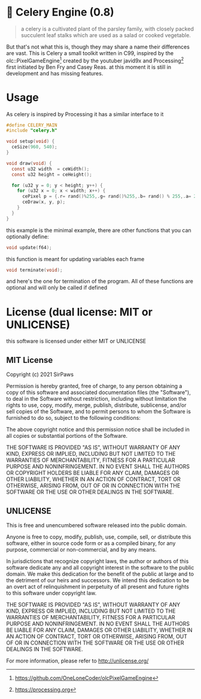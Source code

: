 # 🥬 Celery Engine (0.8)
> a celery is a cultivated plant of the parsley family, 
> with closely packed succulent leaf stalks which are used as a salad or cooked vegetable.

But that's not what this is, though they may share a name their differences are vast.
This is Celery a small toolkit written in C99, inspired by the olc::PixelGameEngine[^1]
created by the youtuber javid9x and Processing[^2] first initiated by Ben Fry and Casey Reas.
at this moment it is still in development and has missing features.

[^1]: https://github.com/OneLoneCoder/olcPixelGameEngine
[^2]: https://processing.org

# Usage
As celery is inspired by Processing it has a similar interface to it

```c
#define CELERY_MAIN
#include "celery.h"

void setup(void) {
  ceSize(960, 540);
}

void draw(void) {
  const u32 width  = ceWidth();
  const u32 height = ceHeight();

  for (u32 y = 0; y < height; y++) {
    for (u32 x = 0; x < width; x++) {
      cePixel p = {.r= rand()%255,.g= rand()%255,.b= rand() % 255,.a= 255};
      ceDraw(x, y, p);
    }
  }
}
```  
this example is the minimal example, there are other functions that you can optionally define:
```c
void update(f64);
```
this function is meant for updating variables each frame
```c
void terminate(void);
```
and here's the one for termination of the program.
All of these functions are optional and will only be called if defined


# License (dual license: MIT or UNLICENSE)
this software is licensed under either MIT or UNLICENSE

## MIT License

Copyright (c) 2021 SirPaws

Permission is hereby granted, free of charge, to any person obtaining a copy
of this software and associated documentation files (the "Software"), to deal
in the Software without restriction, including without limitation the rights
to use, copy, modify, merge, publish, distribute, sublicense, and/or sell
copies of the Software, and to permit persons to whom the Software is
furnished to do so, subject to the following conditions:

The above copyright notice and this permission notice shall be included in all
copies or substantial portions of the Software.

THE SOFTWARE IS PROVIDED "AS IS", WITHOUT WARRANTY OF ANY KIND, EXPRESS OR
IMPLIED, INCLUDING BUT NOT LIMITED TO THE WARRANTIES OF MERCHANTABILITY,
FITNESS FOR A PARTICULAR PURPOSE AND NONINFRINGEMENT. IN NO EVENT SHALL THE
AUTHORS OR COPYRIGHT HOLDERS BE LIABLE FOR ANY CLAIM, DAMAGES OR OTHER
LIABILITY, WHETHER IN AN ACTION OF CONTRACT, TORT OR OTHERWISE, ARISING FROM,
OUT OF OR IN CONNECTION WITH THE SOFTWARE OR THE USE OR OTHER DEALINGS IN THE
SOFTWARE.

## UNLICENSE

This is free and unencumbered software released into the public domain.

Anyone is free to copy, modify, publish, use, compile, sell, or
distribute this software, either in source code form or as a compiled
binary, for any purpose, commercial or non-commercial, and by any
means.

In jurisdictions that recognize copyright laws, the author or authors
of this software dedicate any and all copyright interest in the
software to the public domain. We make this dedication for the benefit
of the public at large and to the detriment of our heirs and
successors. We intend this dedication to be an overt act of
relinquishment in perpetuity of all present and future rights to this
software under copyright law.

THE SOFTWARE IS PROVIDED "AS IS", WITHOUT WARRANTY OF ANY KIND,
EXPRESS OR IMPLIED, INCLUDING BUT NOT LIMITED TO THE WARRANTIES OF
MERCHANTABILITY, FITNESS FOR A PARTICULAR PURPOSE AND NONINFRINGEMENT.
IN NO EVENT SHALL THE AUTHORS BE LIABLE FOR ANY CLAIM, DAMAGES OR
OTHER LIABILITY, WHETHER IN AN ACTION OF CONTRACT, TORT OR OTHERWISE,
ARISING FROM, OUT OF OR IN CONNECTION WITH THE SOFTWARE OR THE USE OR
OTHER DEALINGS IN THE SOFTWARE.

For more information, please refer to <http://unlicense.org/>
